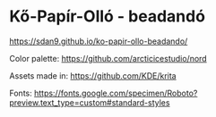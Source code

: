 # Kő-Papír-Olló - beadandó

https://sdan9.github.io/ko-papir-ollo-beadando/

Color palette: https://github.com/arcticicestudio/nord

Assets made in: https://github.com/KDE/krita

Fonts: https://fonts.google.com/specimen/Roboto?preview.text_type=custom#standard-styles
